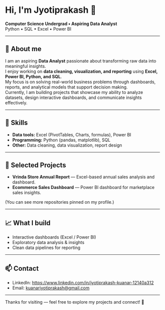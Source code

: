# Hi, I'm Jyotiprakash 👋

**Computer Science Undergrad • Aspiring Data Analyst**  
Python • SQL • Excel • Power BI

---

## 🔭 About me
I am an aspiring **Data Analyst** passionate about transforming raw data into meaningful insights.  
I enjoy working on **data cleaning, visualization, and reporting** using **Excel, Power BI, Python, and SQL**.  
My focus is on solving real-world business problems through dashboards, reports, and analytical models that support decision making.  
Currently, I am building projects that showcase my ability to analyze datasets, design interactive dashboards, and communicate insights effectively.


---

## 🧰 Skills
- **Data tools:** Excel (PivotTables, Charts, formulas), Power BI  
- **Programming:** Python (pandas, matplotlib), SQL  
- **Other:** Data cleaning, data visualization, report design

---

## 🚀 Selected Projects
- **Vrinda Store Annual Report** — Excel-based annual sales analysis and dashboard.  
- **Ecommerce Sales Dashboard** — Power BI dashboard for marketplace sales insights.  

(You can see more repositories pinned on my profile.)

---

## 📈 What I build
- Interactive dashboards (Excel / Power BI)  
- Exploratory data analysis & insights  
- Clean data pipelines for reporting

---

## 📫 Contact
- LinkedIn:  https://www.linkedin.com/in/jyotiprakash-kuanar-12140a312   
- Email: kuanarjyotiprakash@gmail.com

---

Thanks for visiting — feel free to explore my projects and connect! 🚀
